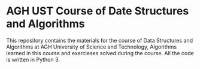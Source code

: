 AGH UST Course of Date Structures and Algorithms
=============================================== 
This repository contains the materials for the course of Data Structures and Algorithms at AGH University of Science and Technology,
Algorithms learned in this course and exercieses solved during the course.
All the code is written in Python 3.

